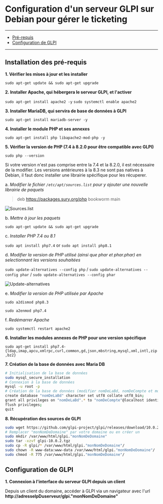 # Configuration d'un serveur GLPI sur Debian pour gérer le ticketing

---

- [Pré-requis](https://github.com/WildCodeSchool/TSSR-2405-P3-G2-BuildYourInfra-Pharmgreen/blob/main/S10/INSTALL.md#installation-des-pr%C3%A9-requis)
- [Configuration de GLPI](https://github.com/WildCodeSchool/TSSR-2405-P3-G2-BuildYourInfra-Pharmgreen/blob/main/S10/INSTALL.md#configuration-de-glpi)

---

## Installation des pré-requis

**1. Vérifier les mises à jour et les installer**
   
   `sudo apt-get update && sudo apt-get upgrade`

**2. Installer Apache, qui hébergera le serveur GLPI, et l'activer**
   
   `sudo apt-get install apache2 -y`
   `sudo systemctl enable apache2`

**3. Installer MariaDB, qui servira de base de données à GLPI**
   
   `sudo apt-get install mariadb-server -y`

**4. Installer le module PHP et ses annexes**
   
   `sudo apt-get install php libapache2-mod-php -y`

**5. Vérifier la version de PHP (7.4 à 8.2.0 pour être compatible avec GLPI)**
    
   `sudo php --version`

   Si votre version n'est pas comprise entre la 7.4 et la 8.2.0, il est nécessaire de la modifier.
   Les versions antérieures à la 8.3 ne sont pas natives à Debian, il faut donc installer une librairie spécifique pour les récuperer.

   a. *Modifier le fichier `/etc/apt/sources.list` pour y ajouter une nouvelle librairie de paquets*

   > deb https://packages.sury.org/php bookworm main

   ![Sources.list](https://github.com/WildCodeSchool/TSSR-2405-P3-G2-BuildYourInfra-Pharmgreen/blob/main/S10/Annexes/sources.list.png)

   b. *Mettre à jour les paquets*

   `sudo apt-get update && sudo apt-get upgrade`

   c. *Installer PHP 7.4 ou 8.1*

   `sudo apt install php7.4` or `sudo apt install php8.1`

   d. *Modifier la version de PHP utilisé (ainsi que phar et phar.phar) en selectionnant les versions souhaitées*

   `sudo update-alternatives --config php` / `sudo update-alternatives --config phar` / `sudo update-alternatives --config phar`

   ![Update-alternatives](https://github.com/WildCodeSchool/TSSR-2405-P3-G2-BuildYourInfra-Pharmgreen/blob/main/S10/Annexes/update_alternatives.png)

   e. *Modifier la version de PHP utilisée par Apache*

   `sudo a2dismod php8.3`

   `sudo a2enmod php7.4`

   f. *Redémarrer Apache*

   `sudo systemctl restart apache2`

**6. Installer les modules annexes de PHP pour une version spécifique**

  `sudo apt-get install php7.4-{ldap,imap,apcu,xmlrpc,curl,common,gd,json,mbstring,mysql,xml,intl,zip,bz2}`

**7. Création de la base de données avec Maria DB**

   ```bash
   # Initialisation de la base de données
   sudo mysql_secure_installation
   # Connexion à la base de données
   mysql -u root -p
   # Création de la base de données (modifier nomDeLaBd, nomDeCompte et motDePasse)
   create database "nomDeLaBd" character set utf8 collate utf8_bin;
   grant all privileges on "nomDeLaBd".* to "nomDeCompte"@localhost identified by 'motDePasse';
   flush privileges;
   quit
   ```

**8. Récupération des sources de GLPI**

   ```bash
   sudo wget https://github.com/glpi-project/glpi/releases/download/10.0.2/glpi-10.0.2.tgz
   # Remplacer "monNomDeDomaine" par votre domaine ou en créer un
   sudo mkdir /var/www/html/glpi."monNomDeDomaine"
   sudo tar -xzvf glpi-10.0.2.tgz
   sudo cp -R glpi/* /var/www/html/glpi."monNomDeDomaine"/
   sudo chown -R www-data:www-data /var/www/html/glpi."monNomDeDomaine"/
   sudo chmod -R 775 /var/www/html/glpi."monNomDeDomaine"/
   ```

## Configuration de GLPI

**1. Connexion à l'interface du serveur GLPI depuis un client**

Depuis un client du domaine, accéder à GLPI via un navigateur avec l'url **http://adresseIpDuserveur/glpi."monNomDeDomaine"**


   
